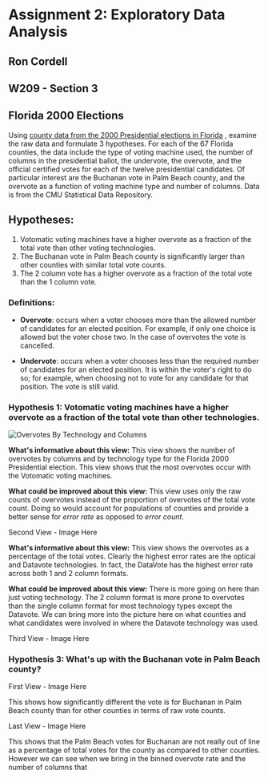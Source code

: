 # Assignment 2: Exploratory Data Analysis

## Ron Cordell

## W209 - Section 3</p>

## Florida 2000 Elections

Using [county data from the 2000 Presidential elections in Florida](https://www.dropbox.com/s/1arzn0nup8jua6t/fl2000clean.csv?dl=0) , examine the raw data and formulate 3 hypotheses. For each of the 67 Florida counties, the data include the type of voting machine used, the number of columns in the presidential ballot, the undervote, the overvote, and the official certified votes for each of the twelve presidential candidates. Of particular interest are the Buchanan vote in Palm Beach county, and the overvote as a function of voting machine type and number of columns. Data is from the CMU Statistical Data Repository.

## Hypotheses:

1. Votomatic voting machines have a higher overvote as a fraction of the total vote than other voting technologies.
2. The Buchanan vote in Palm Beach county is significantly larger than other counties with similar total vote counts.
3. The 2 column vote has a higher overvote as a fraction of the total vote than the 1 column vote.

### Definitions:

- **Overvote**: occurs when a voter chooses more than the allowed number of candidates for an elected position. For example, if only one choice is allowed but the voter chose two. In the case of overvotes the vote is cancelled. 

- **Undervote**: occurs when a voter chooses less than the required number of candidates for an elected position. It is within the voter's right to do so; for example, when choosing not to vote for any candidate for that position. The vote is still valid.

### Hypothesis 1: Votomatic voting machines have a higher overvote as a fraction of the total vote than other technologies.

![Overvotes By Technology and Columns](https://raw.githubusercontent.com/rocket-ron/MIDS-W209/master/assignment2/Overvotes.png "Overvotes By Technology and Columns")

**What's informative about this view:** This view shows the number of overvotes by columns and by technology type for the Florida 2000 Presidential election. This view shows that the most overvotes occur with the Votomatic voting machines.

**What could be improved about this view:** This view uses only the raw counts of overvotes instead of the proportion of overvotes of the total vote count. Doing so would account for populations of counties and provide a better sense for *error rate* as opposed to *error count*.

Second View - Image Here

**What's informative about this view:** This view shows the overvotes as a percentage of the total votes. Clearly the highest error rates are the optical and Datavote technologies. In fact, the DataVote has the highest error rate across both 1 and 2 column formats.

**What could be improved about this view:** There is more going on here than just voting technology. The 2 column format is more prone to overvotes than the single column format for most technology types except the Datavote. We can bring more into the picture here on what counties and what candidates were involved in where the Datavote technology was used.

Third View - Image Here

### Hypothesis 3: What's up with the Buchanan vote in Palm Beach county?

First View - Image Here

This shows how significantly different the vote is for Buchanan in Palm Beach county than for other counties in terms of raw vote counts.

Last View - Image Here

This shows that the Palm Beach votes for Buchanan are not really out of line as a percentage of total votes for the county as compared to other counties. However we can see when we bring in the binned overvote rate and the number of columns that 